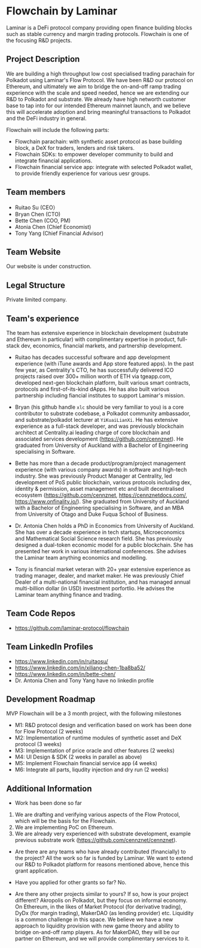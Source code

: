 # Flowchain by Laminar
Laminar is a DeFi protocol company providing open finance building blocks such as stable currency and margin trading protocols. Flowchain is one of the focusing R&D projects. 

## Project Description
We are building a high throughput low cost specialised trading parachain for Polkadot using Laminar's Flow Protocol. We have been R&D our protocol on Ethereum, and ultimately we aim to bridge the on-and-off ramp trading experience with the scale and speed needed, hence we are extending our R&D to Polkadot and substrate. We already have high networth customer base to tap into for our intended Ethereum mainnet launch, and we believe this will accelerate adoption and bring meaningful transactions to Polkadot and the DeFi industry in general.

Flowchain will include the following parts:
  * Flowchain parachain: with synthetic asset protocol as base building block, a DeX for traders, lenders and risk takers.
  * Flowchain SDKs: to empower developer community to build and integrate financial applications.
  * Flowchain financial service app: integrate with selected Polkadot wallet, to provide friendly experience for various uesr groups.

## Team members
* Ruitao Su (CEO）
* Bryan Chen (CTO)
* Bette Chen (COO, PM)	
* Atonia Chen (Chief Economist)
* Tony Yang (Chief Financial Advisor)
	
## Team Website	
Our website is under construction.

## Legal Structure 
Private limited company.

## Team's experience
The team has extensive experience in blockchain development (substrate and Ethereum in particular) with complimentary expertise in product, full-stack dev, economics, financial markets, and partnership development.

* Ruitao has decades successful software and app development experience (with iTune awards and App store featured apps). In the past few year, as Centrality's CTO, he has successfully delivered ICO projects raised over 300+ million worth of ETH via tgeapp.com, developed next-gen blockchain platform, built various smart contracts, protocols and first-of-its-kind dApps. He has also built various partnership including fiancial institutes to support Laminar's mission.

* Bryan (his github handle `xlc` should be very familiar to you) is a core contributor to substrate codebase, a Polkadot community ambassador, and substrate/polkadot lecturer at `YiKuaiLianXi`. He has extensive experience as a full-stack developer, and was previously blockchain architect at Centrality.ai leading charge of core blockchain and associated services development (https://github.com/cennznet). He graduated from University of Auckland with a Bachelor of Engineering specialising in Software. 

* Bette has more than a decade product/program/project management experience (with various company awards) in software and high-tech industry. She was previously Product Manager at Centrality, led development of PoS public blockchain, various protocols including dex, identity & permission, asset management etc and built decentralised ecosystem (https://github.com/cennznet, https://cennznetdocs.com/, https://www.onfinality.io/). She graduated from University of Auckland with a Bachelor of Engineering specialising in Software, and an MBA from University of Otago and Duke Fuqua School of Business. 

* Dr. Antonia Chen holds a PhD in Economics from University of Auckland. She has over a decade experience in tech startups, Microeconomics and Mathematical Social Science research field. She has previously designed a dual-token economic model for a public blockchain. She has presented her work in various international conferences. She advises the Laminar team anything economics and modelling. 

* Tony is financial market veteran with 20+ year extensive experience as trading manager, dealer, and market maker. He was previously Chief Dealer of a multi-national financial institution, and has managed annual multi-billion dollar (in USD) investment porfortlio. He advises the Laminar team anything finance and trading. 

## Team Code Repos
* https://github.com/laminar-protocol/flowchain

## Team LinkedIn Profiles
* https://www.linkedin.com/in/ruitaosu/<Ruitao Su>
* https://www.linkedin.com/in/xiliang-chen-1ba8ba52/<Bryan Chen>
* https://www.linkedin.com/in/bette-chen/<Bette Chen>
* Dr. Antonia Chen and Tony Yang have no linkedin profile

## Development Roadmap
MVP Flowchain will be a 3 month project, with the following milestones

* M1: R&D protocol design and verification based on work has been done for Flow Protocol (2 weeks)
* M2: Implementation of runtime modules of synthetic asset and DeX protocol (3 weeks)
* M3: Implementation of price oracle and other features (2 weeks)
* M4: UI Design & SDK (2 weeks in parallel as above)
* M5: Implement Flowchain financial service app (4 weeks)
* M6: Integrate all parts, liqudity injection and dry run (2 weeks)

## Additional Information
* Work has been done so far
1. We are drafting and verifying various aspects of the Flow Protocol, which will be the basis for the Flowchain. 
2. We are implementing PoC on Ethereum.
3. We are already very experienced with substrate development, example previous substrate work (https://github.com/cennznet/cennznet).

* Are there are any teams who have already contributed (financially) to the project?
All the work so far is funded by Laminar. We want to extend our R&D to Polkadot platform for reasons mentioned above, hence this grant application.

* Have you applied for other grants so far?
No.

* Are there any other projects similar to yours? If so, how is your project different?
Akropolis on Polkadot, but they focus on informal economy. On Ethereum, in the likes of Market Protocol (for derivative trading), DyDx (for margin trading), MakerDAO (as lending provider) etc.
Liquidity is a common challenge in this space. We believe we have a new approach to liquidity provision with new game theory and ability to bridge on-and-off ramp players. As for MakerDAO, they will be our partner on Ethereum, and we will provide complimentary services to it.